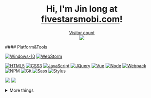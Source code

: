 <h1 align="center">Hi, I'm Jin long at <a href="http://fivestarsmobi.com/" target="_blank">fivestarsmobi.com</a>!</h1>

<a href="https://profile-counter.glitch.me/anaconda0905/count.svg"><p align="center"> Visitor count <br> <img src="https://profile-counter.glitch.me/anaconda0905/count.svg" /></a>

<p>
#### Platform&Tools

[![Windows-10](https://img.shields.io/badge/Windows-10-2376bc?style=flat-square&logo=windows&logoColor=ffffff)](https://www.microsoft.com/windows/get-windows-10)
[![WebStorm](https://img.shields.io/badge/IDE-WebStorm%20-blue?style=flat-square&logo=visual-studio-code&logoColor=ffffff)](https://www.jetbrains.com/webstorm/)

[![HTML5](https://img.shields.io/badge/-HTML5-E34F26?style=flat-square&logo=html5&logoColor=white)](https://html.spec.whatwg.org/)
[![CSS3](https://img.shields.io/badge/-CSS3-1572B6?style=flat-square&logo=css3&logoColor=white)](https://www.w3.org/Style/CSS/)
[![JavaScript](https://img.shields.io/badge/-JavaScript-FF9800?style=flat-square&logo=javascript&logoColor=white)](https://www.ecma-international.org/)
[![JQuery](https://img.shields.io/badge/-JQuery-8BC34A?style=flat-square&logo=jQuery&logoColor=ffffff)](https://jquery.com/)
[![Vue](https://img.shields.io/badge/-Vue.js-4fc08d?style=flat-square&logo=vue.js&logoColor=ffffff)](https://vuejs.org/)
[![Node](https://img.shields.io/badge/-Node.js-43853d?style=flat-square&logo=node.js&logoColor=ffffff)](https://nodejs.org/)
[![Webpack](https://img.shields.io/badge/-Webpack-%232C3A42?style=flat-square&logo=webpack)](https://www.webpackjs.com/)
[![NPM](https://img.shields.io/badge/-NPM-cb3837?style=flat-square&logo=npm&logoColor=white)](https://npmjs.com/)
[![Git](https://img.shields.io/badge/-Git-f05032?style=flat-square&logo=git&logoColor=white)](https://git-scm.com/)
[![Sass](https://img.shields.io/badge/-Sass-00BCD4?style=flat-square&logo=sass&logoColor=ffffff)](https://www.sass.hk/)
[![Stylus](https://img.shields.io/badge/-Stylus-ff6347?style=flat-square&logo=stylus&logoColor=ffffff)](https://stylus-lang.com/)
</p>
<p >
  <a href= "https://github.com/anuraghazra/github-readme-stats"><img src="https://github-readme-stats.vercel.app/api?username=anaconda0905&count_private=true&theme=tokyonight&include_all_commits=true&show_icons=true" /></a>
  <a href= "https://github.com/anuraghazra/github-readme-stats"><img src= "https://github-readme-stats.vercel.app/api/top-langs/?username=anaconda0905&layout=compact" /></a>
</p>
<details>
  <summary> More things </summary>
  <br>
  <p>
    - 🔭 I’m currently working on <a target="_blank" href="https://findsingles.online/">findsingles.online</a> project. <br/>
    - 🌱 I’m currently learning Angular.<br/>
  - 👯 I’m looking to collaborate on <a href="https://github.com/anaconda0905/React-native-hybridapp" target="_blank">Hybrid App</a> Development.<br/>
    - 🤔 I’m looking for help with Angular<br/>
    - 💬 Ask me about Django.<br/>
  - 📫 How to reach me: <a href="mailto:conda0905@gmail.com">conda0905@gmail.com</a><br/>
    - ⚡ Fun fact: Sport - badminton<br/>
  </p> 
  
</details>
